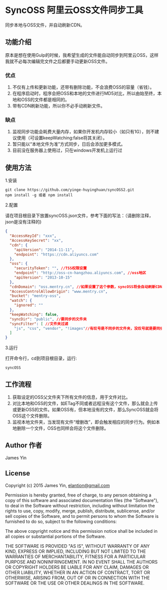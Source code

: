 # SyncOSS 阿里云OSS文件同步工具

同步本地与OSS文件，并自动刷新CDN。

## 功能介绍

原本是想在使用Gulp的时候，我希望生成的文件能自动同步到阿里云OSS，这样我就不必每次编辑完文件之后都要手动更新OSS文件。

### 优点
1. 不仅有上传和更新功能，还带有删除功能，不会浪费OSS的容量（省钱）。
2. 在程序启动时，程序会把OSS和本地的文件进行MD5对比，所以由始至终，本地和OSS的文件都是相同的。
3. 带有CDN刷新功能，所以你不必手动刷新文件。

### 缺点
1. 监视同步功能会耗费大量内存，如果你开发机内存较小（如只有1G），则不建议使用（可设置keepWatching:false将其关闭）。
2. 暂只能以“本地文件为准”方式同步，日后会添加更多模式。
3. 目前没在服务器上使用过，只在windows开发机上运行过

## 使用方法

1.安装
```
git clone https://github.com/yinge-huyinghuan/syncOSS2.git
npm install -g 或者 npm install
```

2.配置

请在项目根目录下放置syncOSS.json文件，参考下面的写法：（请删除注释，json是没有注释的)

```json
{
  "AccessKeyId": "xxx",
  "AccessKeySecret": "xx",
  "cdn": {
    "apiVersion": "2014-11-11",
    "endpoint": "https://cdn.aliyuncs.com"
  },
  "oss": {
    "securityToken": "", //TSS权限设置
    "endpoint": "http://oss-cn-hangzhou.aliyuncs.com", //oss地区
    "apiVersion": "2013-10-15"
  },
  "cdnDomain": "oss.mentry.cn", //如果设置了这个参数，syncOSS将会自动刷新CDN文件
  "AccessControlAllowOrigin": "www.mentry.cn",
  "bucket": "mentry-oss",
  "watch": {
    "ignored": ""
  },
  "keepWatching": false,
  "syncDir": "public", //要同步的文件夹
  "syncFilter": [ //文件夹过滤
    "js", "css", "vendor", "!images"//有叹号是不同步的文件夹，没叹号就是要同步的文件夹
  ]
}
```

3.运行

打开命令行，cd到项目根目录，运行:

```shell
syncOSS
```

## 工作流程

1. 获取设定的OSS父文件夹下所有文件的信息，用于文件对比。
2. 对比本地和OSS的文件，如ETag不同或者远程没有这个文件，那么就会上传或更新OSS的文件。如果OSS有，但本地没有的文件，那么SyncOSS就会将OSS这个文件删除。
3. 监视本地文件夹，当发现有文件“增删改”，即会触发相应的同步行为。例如本地删除一个文件，OSS也同样会将这个文件删除。

## Author 作者
James Yin

## License
Copyright (c) 2015 James Yin, elantion@gmail.com

Permission is hereby granted, free of charge,
to any person obtaining a copy of this software and associated documentation files (the "Software"),
to deal in the Software without restriction, including without limitation the rights to use, copy, modify, merge, publish,
distribute, sublicense, and/or sell copies of the Software, and to permit persons to whom the Software is furnished to do so,
subject to the following conditions:

The above copyright notice and this permission notice shall be included in all copies or substantial portions of the Software.

THE SOFTWARE IS PROVIDED "AS IS", WITHOUT WARRANTY OF ANY KIND, EXPRESS OR IMPLIED, INCLUDING BUT NOT LIMITED TO THE WARRANTIES
OF MERCHANTABILITY, FITNESS FOR A PARTICULAR PURPOSE AND NONINFRINGEMENT. IN NO EVENT SHALL THE AUTHORS OR COPYRIGHT HOLDERS
BE LIABLE FOR ANY CLAIM, DAMAGES OR OTHER LIABILITY, WHETHER IN AN ACTION OF CONTRACT, TORT OR OTHERWISE, ARISING FROM, OUT
OF OR IN CONNECTION WITH THE SOFTWARE OR THE USE OR OTHER DEALINGS IN THE SOFTWARE.
